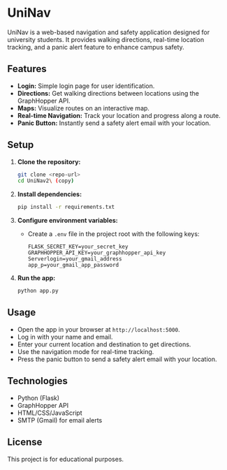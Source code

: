 # UniNav

UniNav is a web-based navigation and safety application designed for university students. It provides walking directions, real-time location tracking, and a panic alert feature to enhance campus safety.

## Features

- **Login:** Simple login page for user identification.
- **Directions:** Get walking directions between locations using the GraphHopper API.
- **Maps:** Visualize routes on an interactive map.
- **Real-time Navigation:** Track your location and progress along a route.
- **Panic Button:** Instantly send a safety alert email with your location.

## Setup

1. **Clone the repository:**
   ```bash
   git clone <repo-url>
   cd UniNav2\ (copy)
   ```

2. **Install dependencies:**
   ```bash
   pip install -r requirements.txt
   ```

3. **Configure environment variables:**
   - Create a `.env` file in the project root with the following keys:
     ```
     FLASK_SECRET_KEY=your_secret_key
     GRAPHHOPPER_API_KEY=your_graphhopper_api_key
     Serverlogin=your_gmail_address
     app_p=your_gmail_app_password
     ```

4. **Run the app:**
   ```bash
   python app.py
   ```

## Usage

- Open the app in your browser at `http://localhost:5000`.
- Log in with your name and email.
- Enter your current location and destination to get directions.
- Use the navigation mode for real-time tracking.
- Press the panic button to send a safety alert email with your location.

## Technologies

- Python (Flask)
- GraphHopper API
- HTML/CSS/JavaScript
- SMTP (Gmail) for email alerts

## License

This project is for educational purposes.

